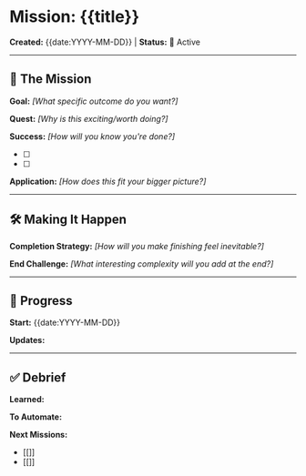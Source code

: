 # Mission: {{title}}

**Created:** {{date:YYYY-MM-DD}} | **Status:** 🎯 Active

---

## 🎯 The Mission

**Goal:** _[What specific outcome do you want?]_

**Quest:** _[Why is this exciting/worth doing?]_

**Success:** _[How will you know you're done?]_

- [ ]
- [ ]

**Application:** _[How does this fit your bigger picture?]_

---

## 🛠️ Making It Happen

**Completion Strategy:** _[How will you make finishing feel inevitable?]_

**End Challenge:** _[What interesting complexity will you add at the end?]_

---

## 📝 Progress

**Start:** {{date:YYYY-MM-DD}}

**Updates:**

---

## ✅ Debrief

**Learned:**

**To Automate:**

**Next Missions:**

- [[]]
- [[]]